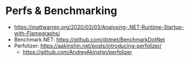 # Perfs & Benchmarking

* <https://mattwarren.org/2020/03/03/Analysing-.NET-Runtime-Startup-with-Flamegraphs/>
* Benchmark.NET: <https://github.com/dotnet/BenchmarkDotNet>
* Perfolizer: <https://aakinshin.net/posts/introducing-perfolizer/>
  * <https://github.com/AndreyAkinshin/perfolizer>
  